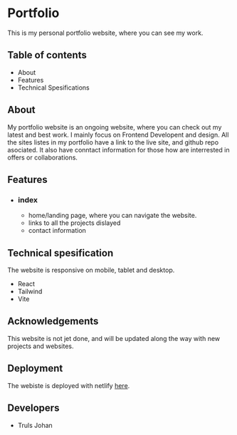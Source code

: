 # Portfolio

This is my personal portfolio website, where you can see my work.


## Table of contents

- About
- Features
- Technical Spesifications
  

## About

My portfolio website is an ongoing website, where you can check out my latest and best work. I mainly focus on Frontend Developent and design. All the sites listes in my portfolio have a link to the live site, and github repo asociated. It also have conntact information for those how are interrested in offers or collaborations.


## Features
  
- ### index
  - home/landing page, where you can navigate the website.
  - links to all the projects dislayed
  - contact information
  

## Technical spesification

The website is responsive on mobile, tablet and desktop.

- React
- Tailwind
- Vite


## Acknowledgements

This website is not jet done, and will be updated along the way with new projects and websites.


## Deployment

The webiste is deployed with netlify [here]().


## Developers

- Truls Johan
